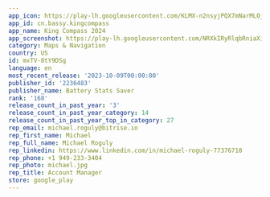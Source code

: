 ```yaml
---
app_icon: https://play-lh.googleusercontent.com/KLMX-n2nsyjPQX7mNarMLOjYOn7bo0ubt8B2IT4lGN7JuBmie41Hb1jmKj0o4BNhB2U
app_id: cn.bassy.kingcompass
app_name: King Compass 2024
app_screenshot: https://play-lh.googleusercontent.com/NRXkIRyRlqbRniaXi9miDlkssHm2C-k6lEDXAQzz0gg6mmNChJuBZMI9WPI9fF-ZZeQ
category: Maps & Navigation
country: US
id: mxTV-8tY9DSg
language: en
most_recent_release: '2023-10-09T00:00:00'
publisher_id: '2236483'
publisher_name: Battery Stats Saver
rank: '168'
release_count_in_past_year: '3'
release_count_in_past_year_category: 14
release_count_in_past_year_top_in_category: 27
rep_email: michael.roguly@bitrise.io
rep_first_name: Michael
rep_full_name: Michael Roguly
rep_linkedin: https://www.linkedin.com/in/michael-roguly-77376710
rep_phone: +1 949-233-3404
rep_photo: michael.jpg
rep_title: Account Manager
store: google_play
---
```

